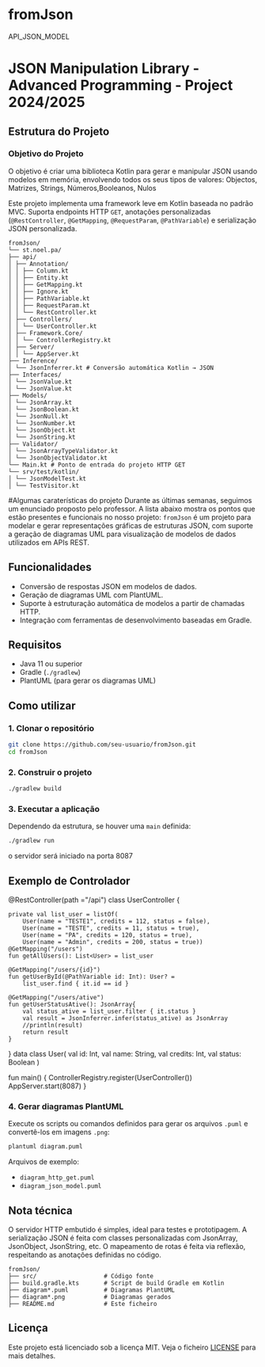 # fromJson
API_JSON_MODEL
# JSON Manipulation Library - Advanced Programming - Project 2024/2025
## Estrutura do Projeto
### Objetivo do Projeto
O objetivo é criar uma biblioteca Kotlin para gerar e manipular JSON usando modelos em memória,
envolvendo todos os seus tipos de valores: Objectos, Matrizes, Strings, Números,Booleanos, Nulos

Este projeto implementa uma framework leve em Kotlin baseada no padrão MVC. Suporta endpoints HTTP `GET`,
anotações personalizadas (`@RestController`, `@GetMapping`, `@RequestParam`, `@PathVariable`) e serialização JSON personalizada.

```    
fromJson/
└── st.noel.pa/
├── api/
│ ├── Annotation/
│ │ ├── Column.kt
│ │ ├── Entity.kt
│ │ ├── GetMapping.kt
│ │ ├── Ignore.kt
│ │ ├── PathVariable.kt
│ │ ├── RequestParam.kt
│ │ └── RestController.kt
│ ├── Controllers/
│ │ └── UserController.kt
│ ├── Framework.Core/
│ │ └── ControllerRegistry.kt
│ ├── Server/
│ │ └── AppServer.kt
├── Inference/
│ └── JsonInferrer.kt # Conversão automática Kotlin → JSON
├── Interfaces/
│ └── JsonValue.kt
│ └── JsonValue.kt
├── Models/
│ └── JsonArray.kt
│ └── JsonBoolean.kt
│ └── JsonNull.kt
│ └── JsonNumber.kt
│ └── JsonObject.kt
│ └── JsonString.kt
├── Validator/
│ └── JsonArrayTypeValidator.kt
│ └── JsonObjectValidator.kt
└── Main.kt # Ponto de entrada do projeto HTTP GET
└── srv/test/kotlin/
│ └── JsonModelTest.kt
│ └── TestVisitor.kt
```
#Algumas caraterísticas do projeto
Durante as últimas semanas, seguimos um enunciado proposto pelo professor.
A lista abaixo mostra os pontos que estão presentes e funcionais no nosso projeto:
`fromJson` é um projeto para modelar e gerar representações gráficas de estruturas JSON, com suporte a geração de diagramas UML para visualização de modelos de dados utilizados em APIs REST.

## Funcionalidades

- Conversão de respostas JSON em modelos de dados.
- Geração de diagramas UML com PlantUML.
- Suporte à estruturação automática de modelos a partir de chamadas HTTP.
- Integração com ferramentas de desenvolvimento baseadas em Gradle.

## Requisitos

- Java 11 ou superior
- Gradle (`./gradlew`)
- PlantUML (para gerar os diagramas UML)

## Como utilizar

### 1. Clonar o repositório

```bash
git clone https://github.com/seu-usuario/fromJson.git
cd fromJson
```

### 2. Construir o projeto

```bash
./gradlew build
```

### 3. Executar a aplicação

Dependendo da estrutura, se houver uma `main` definida:
```bash
./gradlew run
```
o servidor será iniciado na porta 8087


## Exemplo de Controlador
@RestController(path ="/api")
class UserController {
    
    private val list_user = listOf(
        User(name = "TESTE1", credits = 112, status = false),
        User(name = "TESTE", credits = 11, status = true),
        User(name = "PA", credits = 120, status = true),
        User(name = "Admin", credits = 200, status = true))
    @GetMapping("/users")
    fun getAllUsers(): List<User> = list_user

    @GetMapping("/users/{id}")
    fun getUserById(@PathVariable id: Int): User? =
        list_user.find { it.id == id }

    @GetMapping("/users/ative")
    fun getUserStatusAtive(): JsonArray{
        val status_ative = list_user.filter { it.status }
        val result = JsonInferrer.infer(status_ative) as JsonArray
        //println(result)
        return result
    }
}
data class User(
val id: Int,
val name: String,
val credits: Int,
val status: Boolean
)

fun main() {
ControllerRegistry.register(UserController())
AppServer.start(8087)
}


### 4. Gerar diagramas PlantUML

Execute os scripts ou comandos definidos para gerar os arquivos `.puml` e convertê-los em imagens `.png`:

```bash
plantuml diagram.puml
```


Arquivos de exemplo:

- `diagram_http_get.puml`
- `diagram_json_model.puml`

## Nota técnica
O servidor HTTP embutido é simples, ideal para testes e prototipagem.
A serialização JSON é feita com classes personalizadas com JsonArray, JsonObject, JsonString, etc.
O mapeamento de rotas é feita via reflexão, respeitando as anotações definidas no código.


```
fromJson/
├── src/                   # Código fonte
├── build.gradle.kts       # Script de build Gradle em Kotlin
├── diagram*.puml          # Diagramas PlantUML
├── diagram*.png           # Diagramas gerados
├── README.md              # Este ficheiro
```

## Licença

Este projeto está licenciado sob a licença MIT. Veja o ficheiro [LICENSE](LICENSE) para mais detalhes.